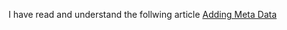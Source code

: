 I have read and understand the follwing article
[Adding Meta Data](https://nextjs.org/learn/dashboard-app/adding-metadata)